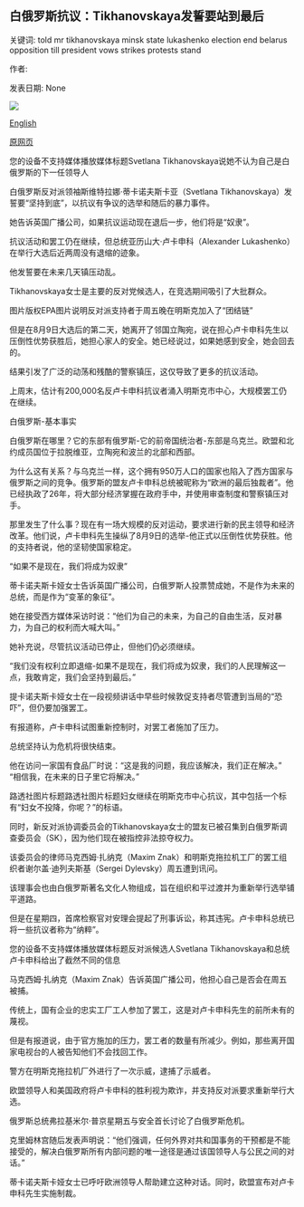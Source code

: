 ## 白俄罗斯抗议：Tikhanovskaya发誓要站到最后

关键词: told mr tikhanovskaya minsk state lukashenko election end belarus opposition till president vows strikes protests stand

作者: 

发表日期: None

![](https://ichef.bbci.co.uk/images/ic/1024x576/p08p9s4v.jpg)

[English](Belarus%20protests%3A%20Tikhanovskaya%20vows%20to%20stand%20till%20the%20end.md)

[原网页](https://www.bbc.com/news/world-europe-53860409)

您的设备不支持媒体播放媒体标题Svetlana Tikhanovskaya说她不认为自己是白俄罗斯的下一任领导人

白俄罗斯反对派领袖斯维特拉娜·蒂卡诺夫斯卡亚（Svetlana Tikhanovskaya）发誓要“坚持到底”，以抗议有争议的选举和随后的暴力事件。

她告诉英国广播公司，如果抗议运动现在退后一步，他们将是“奴隶”。

抗议活动和罢工仍在继续，但总统亚历山大·卢卡申科（Alexander Lukashenko）在举行大选后近两周没有退缩的迹象。

他发誓要在未来几天镇压动乱。

Tikhanovskaya女士是主要的反对党候选人，在竞选期间吸引了大批群众。

图片版权EPA图片说明反对派支持者于周五晚在明斯克加入了“团结链”

但是在8月9日大选后的第二天，她离开了邻国立陶宛，说在担心卢卡申科先生以压倒性优势获胜后，她担心家人的安全。她已经说过，如果她感到安全，她会回去的。

结果引发了广泛的动荡和残酷的警察镇压，这仅导致了更多的抗议活动。

上周末，估计有200,000名反卢卡申科抗议者涌入明斯克市中心，大规模罢工仍在继续。

白俄罗斯-基本事实

白俄罗斯在哪里？它的东部有俄罗斯-它的前帝国统治者-东部是乌克兰。欧盟和北约成员国位于拉脱维亚，立陶宛和波兰的北部和西部。

为什么这有关系？与乌克兰一样，这个拥有950万人口的国家也陷入了西方国家与俄罗斯之间的竞争。俄罗斯的盟友卢卡申科总统被昵称为“欧洲的最后独裁者”。他已经执政了26年，将大部分经济掌握在政府手中，并使用审查制度和警察镇压对手。

那里发生了什么事？现在有一场大规模的反对运动，要求进行新的民主领导和经济改革。他们说，卢卡申科先生操纵了8月9日的选举-他正式以压倒性优势获胜。他的支持者说，他的坚韧使国家稳定。

“如果不是现在，我们将成为奴隶”

蒂卡诺夫斯卡娅女士告诉英国广播公司，白俄罗斯人投票赞成她，不是作为未来的总统，而是作为“变革的象征”。

她在接受西方媒体采访时说：“他们为自己的未来，为自己的自由生活，反对暴力，为自己的权利而大喊大叫。”

她补充说，尽管抗议活动已停止，但他们仍必须继续。

“我们没有权利立即退缩-如果不是现在，我们将成为奴隶，我们的人民理解这一点，我敢肯定，我们会坚持到最后。”

提卡诺夫斯卡娅女士在一段视频讲话中早些时候敦促支持者尽管遭到当局的“恐吓”，但仍要加强罢工。

有报道称，卢卡申科试图重新控制时，对罢工者施加了压力。

总统坚持认为危机将很快结束。

他在访问一家国有食品厂时说：“这是我的问题，我应该解决，我们正在解决。” “相信我，在未来的日子里它将解决。”

路透社图片标题路透社图片标题妇女继续在明斯克市中心抗议，其中包括一个标有“妇女不投降，你呢？”的标语。

同时，新反对派协调委员会的Tikhanovskaya女士的盟友已被召集到白俄罗斯调查委员会（SK），因为他们现在被指控非法掠夺权力。

该委员会的律师马克西姆·扎纳克（Maxim Znak）和明斯克拖拉机工厂的罢工组织者谢尔盖·迪列夫斯基（Sergei Dylevsky）周五遭到讯问。

该理事会也由白俄罗斯著名文化人物组成，旨在组织和平过渡并为重新举行选举铺平道路。

但是在星期四，首席检察官对安理会提起了刑事诉讼，称其违宪。卢卡申科总统已将一些抗议者称为“纳粹”。

您的设备不支持媒体播放媒体标题反对派候选人Svetlana Tikhanovskaya和总统卢卡申科给出了截然不同的信息

马克西姆·扎纳克（Maxim Znak）告诉英国广播公司，他担心自己是否会在周五被捕。

传统上，国有企业的忠实工厂工人参加了罢工，这是对卢卡申科先生的前所未有的蔑视。

但是有报道说，由于官方施加的压力，罢工者的数量有所减少。例如，那些离开国家电视台的人被告知他们不会找回工作。

警方在明斯克拖拉机厂外进行了一次示威，逮捕了示威者。

欧盟领导人和美国政府将卢卡申科的胜利视为欺诈，并支持反对派要求重新举行大选。

俄罗斯总统弗拉基米尔·普京星期五与安全首长讨论了白俄罗斯危机。

克里姆林宫随后发表声明说：“他们强调，任何外界对共和国事务的干预都是不能接受的，解决白俄罗斯所有内部问题的唯一途径是通过该国领导人与公民之间的对话。”

蒂卡诺夫斯卡娅女士已呼吁欧洲领导人帮助建立这种对话。同时，欧盟宣布对卢卡申科先生实施制裁。